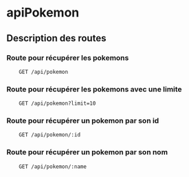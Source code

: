 # apiPokemon

## Description des routes

### Route pour récupérer les pokemons
    
        GET /api/pokemon

### Route pour récupérer les pokemons avec une limite
    
        GET /api/pokemon?limit=10

### Route pour récupérer un pokemon par son id
        
        GET /api/pokemon/:id

### Route pour récupérer un pokemon par son nom
            
        GET /api/pokemon/:name

